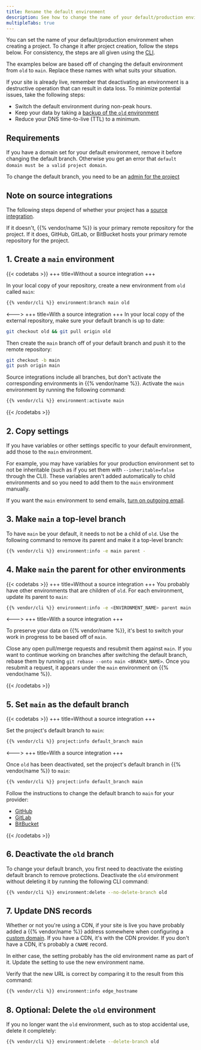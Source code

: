 ```yaml
---
title: Rename the default environment
description: See how to change the name of your default/production environment after creating a project.
multipleTabs: true
---
```


You can set the name of your default/production environment when creating a project.
To change it after project creation, follow the steps below.
For consistency, the steps are all given using the [CLI](../administration/cli/_index.md).

The examples below are based off of changing the default environment from `old` to `main`.
Replace these names with what suits your situation.

If your site is already live,
remember that deactivating an environment is a destructive operation that can result in data loss.
To minimize potential issues, take the following steps:

*   Switch the default environment during non-peak hours.
*   Keep your data by taking a [backup of the `old` environment](../environments/backup.md)
*   Reduce your DNS time-to-live (TTL) to a minimum.

## Requirements

If you have a domain set for your default environment, remove it before changing the default branch.
Otherwise you get an error that `default domain must be a valid project domain`.

To change the default branch, you need to be an [admin for the project](../administration/users.md)

## Note on source integrations

The following steps depend of whether your project has a [source integration](../integrations/source/_index.md).

If it doesn't, {{% vendor/name %}} is your primary remote repository for the project.
If it does, GitHub, GitLab, or BitBucket hosts your primary remote repository for the project.

## 1. Create a `main` environment

{{< codetabs >}}
\+++
title=Without a source integration
\+++

In your local copy of your repository, create a new environment from `old` called `main`:

```bash
{{% vendor/cli %}} environment:branch main old
```

<--->
\+++
title=With a source integration
\+++
In your local copy of the external repository, make sure your default branch is up to date:

```bash
git checkout old && git pull origin old
```

Then create the `main` branch off of your default branch and push it to the remote repository:

```bash
git checkout -b main
git push origin main
```

Source integrations include all branches, but don't activate the corresponding environments in {{% vendor/name %}}.
Activate the `main` environment by running the following command:

```bash
{{% vendor/cli %}} environment:activate main
```

{{< /codetabs >}}

## 2. Copy settings

If you have variables or other settings specific to your default environment, add those to the `main` environment.

For example, you may have variables for your production environment set to not be inheritable
(such as if you set them with `--inheritable=false` through the CLI).
These variables aren't added automatically to child environments and so you need to add them to the `main` environment manually.

If you want the `main` environment to send emails, [turn on outgoing email](../development/email.md).

## 3. Make `main` a top-level branch

To have `main` be your default, it needs to not be a child of `old`.
Use the following command to remove its parent and make it a top-level branch:

```bash
{{% vendor/cli %}} environment:info -e main parent -
```

## 4. Make `main` the parent for other environments

{{< codetabs >}}
\+++
title=Without a source integration
\+++
You probably have other environments that are children of `old`.
For each environment, update its parent to `main`:

```bash
{{% vendor/cli %}} environment:info -e <ENVIRONMENT_NAME> parent main
```

<--->
\+++
title=With a source integration
\+++

To preserve your data on {{% vendor/name %}},
it's best to switch your work in progress to be based off of `main`.

Close any open pull/merge requests and resubmit them against `main`.
If you want to continue working on branches after switching the default branch,
rebase them by running `git rebase --onto main <BRANCH_NAME>`.
Once you resubmit a request, it appears under the `main` environment on {{% vendor/name %}}.

{{< /codetabs >}}

## 5. Set `main` as the default branch

{{< codetabs >}}
\+++
title=Without a source integration
\+++

Set the project's default branch to `main`:

```bash
{{% vendor/cli %}} project:info default_branch main
```

<--->
\+++
title=With a source integration
\+++

Once `old` has been deactivated, set the project's default branch in {{% vendor/name %}} to `main`:

```bash
{{% vendor/cli %}} project:info default_branch main
```

Follow the instructions to change the default branch to `main` for your provider:

*   [GitHub](https://docs.github.com/en/repositories/configuring-branches-and-merges-in-your-repository/managing-branches-in-your-repository/changing-the-default-branch)
*   [GitLab](https://docs.gitlab.com/ee/user/project/repository/branches/default.html#change-the-default-branch-name-for-a-project)
*   [BitBucket](https://community.atlassian.com/t5/Bitbucket-questions/How-to-change-MAIN-branch-in-BitBucket/qaq-p/977418)

{{< /codetabs >}}

## 6. Deactivate the `old` branch

To change your default branch, you first need to deactivate the existing default branch to remove protections.
Deactivate the `old` environment without deleting it by running the following CLI command:

```bash
{{% vendor/cli %}} environment:delete --no-delete-branch old
```

## 7. Update DNS records

Whether or not you're using a CDN,
if your site is live you have probably added a {{% vendor/name %}} address somewhere when configuring a [custom domain](../domains/steps/_index.md).
If you have a CDN, it's with the CDN provider.
If you don't have a CDN, it's probably a `CNAME` record.

In either case, the setting probably has the old environment name as part of it.
Update the setting to use the new environment name.

Verify that the new URL is correct by comparing it to the result from this command:

```bash
{{% vendor/cli %}} environment:info edge_hostname
```

## 8. Optional: Delete the `old` environment

If you no longer want the `old` environment, such as to stop accidental use, delete it completely:

```bash
{{% vendor/cli %}} environment:delete --delete-branch old
```
